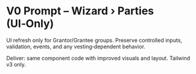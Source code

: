 # V0 Prompt – Wizard › Parties (UI‑Only)

UI refresh only for Grantor/Grantee groups. Preserve controlled inputs, validation, events, and any vesting‑dependent behavior.

Deliver: same component code with improved visuals and layout. Tailwind v3 only.
